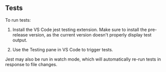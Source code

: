 ## Tests

To run tests:

1. Install the VS Code jest testing extension. Make sure to install the pre-release version, as the current version doesn't properly display test output.

2. Use the Testing pane in VS Code to trigger tests.

Jest may also be run in watch mode, which will automatically re-run tests in response to file changes.
